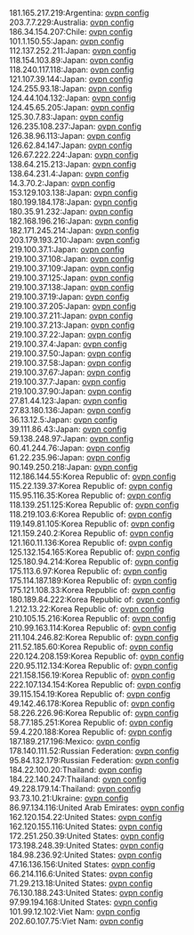 181.165.217.219:Argentina: [ovpn config](vpn/181_165_217_219.ovpn)  
203.7.7.229:Australia: [ovpn config](vpn/203_7_7_229.ovpn)  
186.34.154.207:Chile: [ovpn config](vpn/186_34_154_207.ovpn)  
101.1.150.55:Japan: [ovpn config](vpn/101_1_150_55.ovpn)  
112.137.252.211:Japan: [ovpn config](vpn/112_137_252_211.ovpn)  
118.154.103.89:Japan: [ovpn config](vpn/118_154_103_89.ovpn)  
118.240.117.118:Japan: [ovpn config](vpn/118_240_117_118.ovpn)  
121.107.39.144:Japan: [ovpn config](vpn/121_107_39_144.ovpn)  
124.255.93.18:Japan: [ovpn config](vpn/124_255_93_18.ovpn)  
124.44.104.132:Japan: [ovpn config](vpn/124_44_104_132.ovpn)  
124.45.65.205:Japan: [ovpn config](vpn/124_45_65_205.ovpn)  
125.30.7.83:Japan: [ovpn config](vpn/125_30_7_83.ovpn)  
126.235.108.237:Japan: [ovpn config](vpn/126_235_108_237.ovpn)  
126.38.96.113:Japan: [ovpn config](vpn/126_38_96_113.ovpn)  
126.62.84.147:Japan: [ovpn config](vpn/126_62_84_147.ovpn)  
126.67.222.224:Japan: [ovpn config](vpn/126_67_222_224.ovpn)  
138.64.215.213:Japan: [ovpn config](vpn/138_64_215_213.ovpn)  
138.64.231.4:Japan: [ovpn config](vpn/138_64_231_4.ovpn)  
14.3.70.2:Japan: [ovpn config](vpn/14_3_70_2.ovpn)  
153.129.103.138:Japan: [ovpn config](vpn/153_129_103_138.ovpn)  
180.199.184.178:Japan: [ovpn config](vpn/180_199_184_178.ovpn)  
180.35.91.232:Japan: [ovpn config](vpn/180_35_91_232.ovpn)  
182.168.196.216:Japan: [ovpn config](vpn/182_168_196_216.ovpn)  
182.171.245.214:Japan: [ovpn config](vpn/182_171_245_214.ovpn)  
203.179.193.210:Japan: [ovpn config](vpn/203_179_193_210.ovpn)  
219.100.37.1:Japan: [ovpn config](vpn/219_100_37_1.ovpn)  
219.100.37.108:Japan: [ovpn config](vpn/219_100_37_108.ovpn)  
219.100.37.109:Japan: [ovpn config](vpn/219_100_37_109.ovpn)  
219.100.37.125:Japan: [ovpn config](vpn/219_100_37_125.ovpn)  
219.100.37.138:Japan: [ovpn config](vpn/219_100_37_138.ovpn)  
219.100.37.19:Japan: [ovpn config](vpn/219_100_37_19.ovpn)  
219.100.37.205:Japan: [ovpn config](vpn/219_100_37_205.ovpn)  
219.100.37.211:Japan: [ovpn config](vpn/219_100_37_211.ovpn)  
219.100.37.213:Japan: [ovpn config](vpn/219_100_37_213.ovpn)  
219.100.37.22:Japan: [ovpn config](vpn/219_100_37_22.ovpn)  
219.100.37.4:Japan: [ovpn config](vpn/219_100_37_4.ovpn)  
219.100.37.50:Japan: [ovpn config](vpn/219_100_37_50.ovpn)  
219.100.37.58:Japan: [ovpn config](vpn/219_100_37_58.ovpn)  
219.100.37.67:Japan: [ovpn config](vpn/219_100_37_67.ovpn)  
219.100.37.7:Japan: [ovpn config](vpn/219_100_37_7.ovpn)  
219.100.37.90:Japan: [ovpn config](vpn/219_100_37_90.ovpn)  
27.81.44.123:Japan: [ovpn config](vpn/27_81_44_123.ovpn)  
27.83.180.136:Japan: [ovpn config](vpn/27_83_180_136.ovpn)  
36.13.12.5:Japan: [ovpn config](vpn/36_13_12_5.ovpn)  
39.111.86.43:Japan: [ovpn config](vpn/39_111_86_43.ovpn)  
59.138.248.97:Japan: [ovpn config](vpn/59_138_248_97.ovpn)  
60.41.244.76:Japan: [ovpn config](vpn/60_41_244_76.ovpn)  
61.22.235.96:Japan: [ovpn config](vpn/61_22_235_96.ovpn)  
90.149.250.218:Japan: [ovpn config](vpn/90_149_250_218.ovpn)  
112.186.144.55:Korea Republic of: [ovpn config](vpn/112_186_144_55.ovpn)  
115.22.139.37:Korea Republic of: [ovpn config](vpn/115_22_139_37.ovpn)  
115.95.116.35:Korea Republic of: [ovpn config](vpn/115_95_116_35.ovpn)  
118.139.251.125:Korea Republic of: [ovpn config](vpn/118_139_251_125.ovpn)  
118.219.103.6:Korea Republic of: [ovpn config](vpn/118_219_103_6.ovpn)  
119.149.81.105:Korea Republic of: [ovpn config](vpn/119_149_81_105.ovpn)  
121.159.240.2:Korea Republic of: [ovpn config](vpn/121_159_240_2.ovpn)  
121.160.11.136:Korea Republic of: [ovpn config](vpn/121_160_11_136.ovpn)  
125.132.154.165:Korea Republic of: [ovpn config](vpn/125_132_154_165.ovpn)  
125.180.94.214:Korea Republic of: [ovpn config](vpn/125_180_94_214.ovpn)  
175.113.6.97:Korea Republic of: [ovpn config](vpn/175_113_6_97.ovpn)  
175.114.187.189:Korea Republic of: [ovpn config](vpn/175_114_187_189.ovpn)  
175.121.108.33:Korea Republic of: [ovpn config](vpn/175_121_108_33.ovpn)  
180.189.84.222:Korea Republic of: [ovpn config](vpn/180_189_84_222.ovpn)  
1.212.13.22:Korea Republic of: [ovpn config](vpn/1_212_13_22.ovpn)  
210.105.15.216:Korea Republic of: [ovpn config](vpn/210_105_15_216.ovpn)  
210.99.163.114:Korea Republic of: [ovpn config](vpn/210_99_163_114.ovpn)  
211.104.246.82:Korea Republic of: [ovpn config](vpn/211_104_246_82.ovpn)  
211.52.185.60:Korea Republic of: [ovpn config](vpn/211_52_185_60.ovpn)  
220.124.208.159:Korea Republic of: [ovpn config](vpn/220_124_208_159.ovpn)  
220.95.112.134:Korea Republic of: [ovpn config](vpn/220_95_112_134.ovpn)  
221.158.156.19:Korea Republic of: [ovpn config](vpn/221_158_156_19.ovpn)  
222.107.134.154:Korea Republic of: [ovpn config](vpn/222_107_134_154.ovpn)  
39.115.154.19:Korea Republic of: [ovpn config](vpn/39_115_154_19.ovpn)  
49.142.46.178:Korea Republic of: [ovpn config](vpn/49_142_46_178.ovpn)  
58.226.226.96:Korea Republic of: [ovpn config](vpn/58_226_226_96.ovpn)  
58.77.185.251:Korea Republic of: [ovpn config](vpn/58_77_185_251.ovpn)  
59.4.220.188:Korea Republic of: [ovpn config](vpn/59_4_220_188.ovpn)  
187.189.217.196:Mexico: [ovpn config](vpn/187_189_217_196.ovpn)  
178.140.111.52:Russian Federation: [ovpn config](vpn/178_140_111_52.ovpn)  
95.84.132.179:Russian Federation: [ovpn config](vpn/95_84_132_179.ovpn)  
184.22.100.20:Thailand: [ovpn config](vpn/184_22_100_20.ovpn)  
184.22.140.247:Thailand: [ovpn config](vpn/184_22_140_247.ovpn)  
49.228.179.14:Thailand: [ovpn config](vpn/49_228_179_14.ovpn)  
93.73.10.21:Ukraine: [ovpn config](vpn/93_73_10_21.ovpn)  
86.97.134.116:United Arab Emirates: [ovpn config](vpn/86_97_134_116.ovpn)  
162.120.154.22:United States: [ovpn config](vpn/162_120_154_22.ovpn)  
162.120.155.116:United States: [ovpn config](vpn/162_120_155_116.ovpn)  
172.251.250.39:United States: [ovpn config](vpn/172_251_250_39.ovpn)  
173.198.248.39:United States: [ovpn config](vpn/173_198_248_39.ovpn)  
184.98.236.92:United States: [ovpn config](vpn/184_98_236_92.ovpn)  
47.16.136.156:United States: [ovpn config](vpn/47_16_136_156.ovpn)  
66.214.116.6:United States: [ovpn config](vpn/66_214_116_6.ovpn)  
71.29.213.18:United States: [ovpn config](vpn/71_29_213_18.ovpn)  
76.130.188.243:United States: [ovpn config](vpn/76_130_188_243.ovpn)  
97.99.194.168:United States: [ovpn config](vpn/97_99_194_168.ovpn)  
101.99.12.102:Viet Nam: [ovpn config](vpn/101_99_12_102.ovpn)  
202.60.107.75:Viet Nam: [ovpn config](vpn/202_60_107_75.ovpn)  
